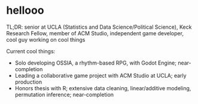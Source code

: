 # hellooo

TL;DR: senior at UCLA (Statistics and Data Science/Political Science), Keck Research Fellow, member of ACM Studio, independent game developer, cool guy working on cool things

Current cool things:

- Solo developing OSSIA, a rhythm-based RPG, with Godot Engine; near-completion
- Leading a collaborative game project with ACM Studio at UCLA; early production
- Honors thesis with R; extensive data cleaning, linear/additive modeling, permutation inference; near-completion
